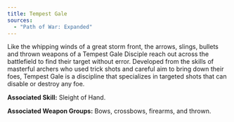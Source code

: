 ```yaml
---
title: Tempest Gale
sources:
  - "Path of War: Expanded"
---
```


Like the whipping winds of a great storm front, the arrows, slings, bullets and thrown weapons of a Tempest Gale Disciple reach out across the battlefield to find their target without error. Developed from the skills of masterful archers who used trick shots and careful aim to bring down their foes, Tempest Gale is a discipline that specializes in targeted shots that can disable or destroy any foe.

**Associated Skill:** Sleight of Hand.

**Associated Weapon Groups:** Bows, crossbows, firearms, and thrown.
